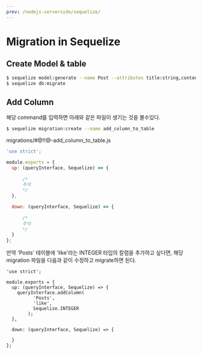 ```yaml
---
prev: /nodejs-serverside/sequelize/
---
```

# Migration in Sequelize

## Create Model & table

```bash
$ sequelize model:generate --name Post --attributes title:string,content:text,category:text
$ sequelize db:migrate
```

## Add Column
해당 command를 입력하면 아래와 같은 파일이 생기는 것을 볼수있다.
```bash
$ sequelize migration:create --name add_column_to_table 
```
migrations/#@!!@-add_column_to_table.js
```js
'use strict';

module.exports = {
  up: (queryInterface, Sequelize) => {
      
      /* 
      주석
      */
  },

  down: (queryInterface, Sequelize) => {
    
      /*
      주석
      */
  }
};

```
만약 'Posts' 테이블에 'like'라는 INTEGER 타입의 칼럼을 추가하고 싶다면, 해당 migration 파일을 다음과
같이 수정하고 migrate하면 된다.
```
'use strict';

module.exports = {
  up: (queryInterface, Sequelize) => {
    queryInterface.addColumn(
          'Posts',
          'like',
          Sequelize.INTEGER
        );  
  },

  down: (queryInterface, Sequelize) => {
 
  }
};
```
